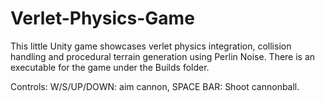 # Verlet-Physics-Game
This little Unity game showcases verlet physics integration, collision handling and procedural terrain generation using Perlin Noise. There is an executable for the game under the Builds folder.

Controls: W/S/UP/DOWN: aim cannon, SPACE BAR: Shoot cannonball.
